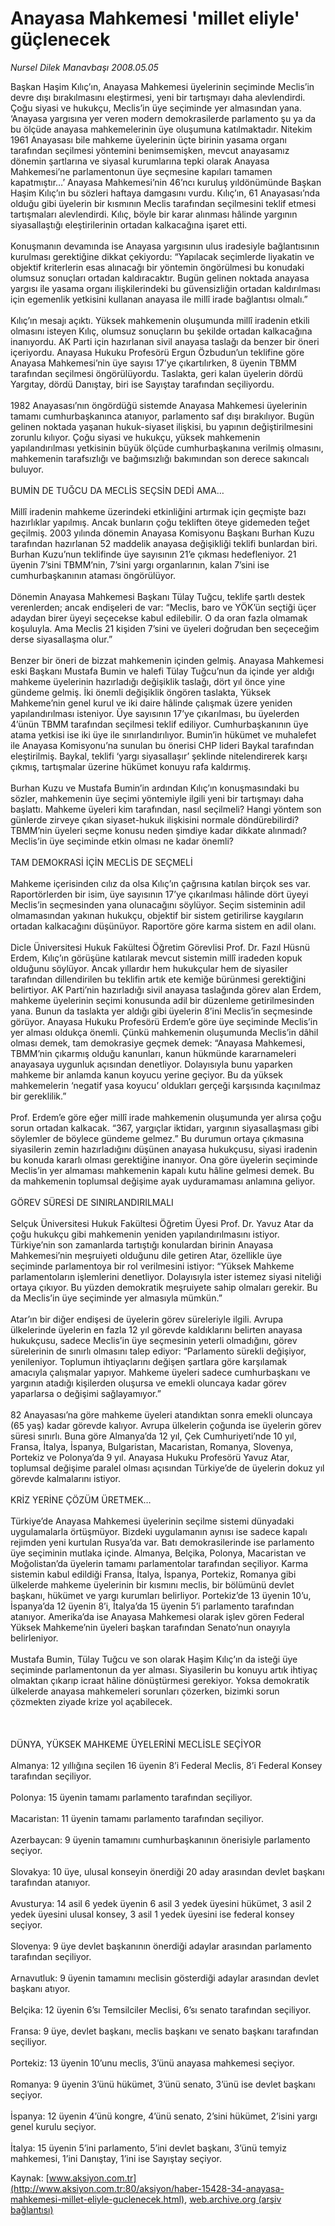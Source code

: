 # Anayasa Mahkemesi 'millet eliyle' güçlenecek

*Nursel Dilek Manavbaşı 2008.05.05*

<font class="agenda2NewsSpot">
 Başkan Haşim Kılıç’ın, Anayasa Mahkemesi üyelerinin seçiminde Meclis’in devre dışı bırakılmasını eleştirmesi, yeni bir tartışmayı daha alevlendirdi. Çoğu siyasi ve hukukçu, Meclis’in üye seçiminde yer almasından yana.
</font>
<font class="newsDetail">
 ‘Anayasa yargısına yer veren modern demokrasilerde parlamento şu ya da bu ölçüde anayasa mahkemelerinin üye oluşumuna katılmaktadır. Nitekim 1961 Anayasası bile mahkeme üyelerinin üçte birinin yasama organı tarafından seçilmesi yöntemini benimsemişken, mevcut anayasamız dönemin şartlarına ve siyasal kurumlarına tepki olarak Anayasa Mahkemesi’ne parlamentonun üye seçmesine kapıları tamamen kapatmıştır…’ Anayasa Mahkemesi’nin 46’ncı kuruluş yıldönümünde Başkan Haşim Kılıç’ın bu sözleri haftaya damgasını vurdu. Kılıç’ın, 61 Anayasası’nda olduğu gibi üyelerin bir kısmının Meclis tarafından seçilmesini teklif etmesi tartışmaları alevlendirdi. Kılıç, böyle bir karar alınması hâlinde yargının siyasallaştığı eleştirilerinin ortadan kalkacağına işaret etti.
 <br/>
 <br/>
 Konuşmanın devamında ise Anayasa yargısının ulus iradesiyle bağlantısının kurulması gerektiğine dikkat çekiyordu: “Yapılacak seçimlerde liyakatin ve objektif kriterlerin esas alınacağı bir yöntemin öngörülmesi bu konudaki olumsuz sonuçları ortadan kaldıracaktır. Bugün gelinen noktada anayasa yargısı ile yasama organı ilişkilerindeki bu güvensizliğin ortadan kaldırılması için egemenlik yetkisini kullanan anayasa ile millî irade bağlantısı olmalı.”
 <br/>
 <br/>
 Kılıç’ın mesajı açıktı. Yüksek mahkemenin oluşumunda millî iradenin etkili olmasını isteyen Kılıç, olumsuz sonuçların bu şekilde ortadan kalkacağına inanıyordu. AK Parti için hazırlanan sivil anayasa taslağı da benzer bir öneri içeriyordu. Anayasa Hukuku Profesörü Ergun Özbudun’un teklifine göre Anayasa Mahkemesi’nin üye sayısı 17’ye çıkartılırken, 8 üyenin TBMM tarafından seçilmesi öngörülüyordu. Taslakta, geri kalan üyelerin dördü Yargıtay, dördü Danıştay, biri ise Sayıştay tarafından seçiliyordu.
 <br/>
 <br/>
 1982 Anayasası’nın öngördüğü sistemde Anayasa Mahkemesi üyelerinin tamamı cumhurbaşkanınca atanıyor, parlamento saf dışı bırakılıyor. Bugün gelinen noktada yaşanan hukuk-siyaset ilişkisi, bu yapının değiştirilmesini zorunlu kılıyor. Çoğu siyasi ve hukukçu, yüksek mahkemenin yapılandırılması yetkisinin büyük ölçüde cumhurbaşkanına verilmiş olmasını, mahkemenin tarafsızlığı ve bağımsızlığı bakımından son derece sakıncalı buluyor.
 <br/>
 <br/>
 BUMİN DE TUĞCU DA MECLİS SEÇSİN DEDİ AMA…
 <br/>
 <br/>
 Millî iradenin mahkeme üzerindeki etkinliğini artırmak için geçmişte bazı hazırlıklar yapılmış. Ancak bunların çoğu tekliften öteye gidemeden teğet geçilmiş. 2003 yılında dönemin Anayasa Komisyonu Başkanı Burhan Kuzu tarafından hazırlanan 52 maddelik anayasa değişikliği teklifi bunlardan biri. Burhan Kuzu’nun teklifinde üye sayısının 21’e çıkması hedefleniyor. 21 üyenin 7’sini TBMM’nin, 7’sini yargı organlarının, kalan 7’sini ise cumhurbaşkanının ataması öngörülüyor.
 <br/>
 <br/>
 Dönemin Anayasa Mahkemesi Başkanı Tülay Tuğcu, teklife şartlı destek verenlerden; ancak endişeleri de var: “Meclis, baro ve YÖK’ün seçtiği üçer adaydan birer üyeyi seçecekse kabul edilebilir. O da oran fazla olmamak koşuluyla. Ama Meclis 21 kişiden 7’sini ve üyeleri doğrudan ben seçeceğim derse siyasallaşma olur.”
 <br/>
 <br/>
 Benzer bir öneri de bizzat mahkemenin içinden gelmiş. Anayasa Mahkemesi eski Başkanı Mustafa Bumin ve halefi Tülay Tuğcu’nun da içinde yer aldığı mahkeme üyelerinin hazırladığı değişiklik taslağı, dört yıl önce yine gündeme gelmiş. İki önemli değişiklik öngören taslakta, Yüksek Mahkeme’nin genel kurul ve iki daire hâlinde çalışmak üzere yeniden yapılandırılması isteniyor. Üye sayısının 17’ye çıkarılması, bu üyelerden 4’ünün TBMM tarafından seçilmesi teklif ediliyor. Cumhurbaşkanının üye atama yetkisi ise iki üye ile sınırlandırılıyor. Bumin’in hükümet ve muhalefet ile Anayasa Komisyonu’na sunulan bu önerisi CHP lideri Baykal tarafından eleştirilmiş. Baykal, teklifi ‘yargı siyasallaşır’ şeklinde nitelendirerek karşı çıkmış, tartışmalar üzerine hükümet konuyu rafa kaldırmış.
 <br/>
 <br/>
 Burhan Kuzu ve Mustafa Bumin’in ardından Kılıç’ın konuşmasındaki bu sözler, mahkemenin üye seçimi yöntemiyle ilgili yeni bir tartışmayı daha başlattı. Mahkeme üyeleri kim tarafından, nasıl seçilmeli? Hangi yöntem son günlerde zirveye çıkan siyaset-hukuk ilişkisini normale döndürebilirdi? TBMM’nin üyeleri seçme konusu neden şimdiye kadar dikkate alınmadı? Meclis’in üye seçiminde etkin olması ne kadar önemli?
 <br/>
 <br/>
 TAM DEMOKRASİ İÇİN MECLİS DE SEÇMELİ
 <br/>
 <br/>
 Mahkeme içerisinden cılız da olsa Kılıç’ın çağrısına katılan birçok ses var. Raportörlerden bir isim, üye sayısının 17’ye çıkarılması hâlinde dört üyeyi Meclis’in seçmesinden yana olunacağını söylüyor. Seçim sisteminin adil olmamasından yakınan hukukçu, objektif bir sistem getirilirse kaygıların ortadan kalkacağını düşünüyor. Raportöre göre karma sistem en adil olanı.
 <br/>
 <br/>
 Dicle Üniversitesi Hukuk Fakültesi Öğretim Görevlisi Prof. Dr. Fazıl Hüsnü Erdem, Kılıç’ın görüşüne katılarak mevcut sistemin millî iradeden kopuk olduğunu söylüyor. Ancak yıllardır hem hukukçular hem de siyasiler tarafından dillendirilen bu teklifin artık ete kemiğe bürünmesi gerektiğini belirtiyor. AK Parti’nin hazırladığı sivil anayasa taslağında görev alan Erdem, mahkeme üyelerinin seçimi konusunda adil bir düzenleme getirilmesinden yana. Bunun da taslakta yer aldığı gibi üyelerin 8’ini Meclis’in seçmesinde görüyor. Anayasa Hukuku Profesörü Erdem’e göre üye seçiminde Meclis’in yer alması oldukça önemli. Çünkü mahkemenin oluşumunda Meclis’in dâhil olması demek, tam demokrasiye geçmek demek: “Anayasa Mahkemesi, TBMM’nin çıkarmış olduğu kanunları, kanun hükmünde kararnameleri anayasaya uygunluk açısından denetliyor. Dolayısıyla bunu yaparken mahkeme bir anlamda kanun koyucu yerine geçiyor. Bu da yüksek mahkemelerin ‘negatif yasa koyucu’ oldukları gerçeği karşısında kaçınılmaz bir gereklilik.”
 <br/>
 <br/>
 Prof. Erdem’e göre eğer millî irade mahkemenin oluşumunda yer alırsa çoğu sorun ortadan kalkacak. “367, yargıçlar iktidarı, yargının siyasallaşması gibi söylemler de böylece gündeme gelmez.” Bu durumun ortaya çıkmasına siyasilerin zemin hazırladığını düşünen anayasa hukukçusu, siyasi iradenin bu konuda kararlı olması gerektiğine inanıyor. Ona göre üyelerin seçiminde Meclis’in yer almaması mahkemenin kapalı kutu hâline gelmesi demek. Bu da mahkemenin toplumsal değişime ayak uyduramaması anlamına geliyor.
 <br/>
 <br/>
 GÖREV SÜRESİ DE SINIRLANDIRILMALI
 <br/>
 <br/>
 Selçuk Üniversitesi Hukuk Fakültesi Öğretim Üyesi Prof. Dr. Yavuz Atar da çoğu hukukçu gibi mahkemenin yeniden yapılandırılmasını istiyor. Türkiye’nin son zamanlarda tartıştığı konulardan birinin Anayasa Mahkemesi’nin meşruiyeti olduğunu dile getiren Atar, özellikle üye seçiminde parlamentoya bir rol verilmesini istiyor: “Yüksek Mahkeme parlamentoların işlemlerini denetliyor. Dolayısıyla ister istemez siyasi niteliği ortaya çıkıyor. Bu yüzden demokratik meşruiyete sahip olmaları gerekir. Bu da Meclis’in üye seçiminde yer almasıyla mümkün.”
 <br/>
 <br/>
 Atar’ın bir diğer endişesi de üyelerin görev süreleriyle ilgili. Avrupa ülkelerinde üyelerin en fazla 12 yıl görevde kaldıklarını belirten anayasa hukukçusu, sadece Meclis’in üye seçmesinin yeterli olmadığını, görev sürelerinin de sınırlı olmasını talep ediyor: “Parlamento sürekli değişiyor, yenileniyor. Toplumun ihtiyaçlarını değişen şartlara göre karşılamak amacıyla çalışmalar yapıyor. Mahkeme üyeleri sadece cumhurbaşkanı ve yargının atadığı kişilerden oluşursa ve emekli oluncaya kadar görev yaparlarsa o değişimi sağlayamıyor.”
 <br/>
 <br/>
 82 Anayasası’na göre mahkeme üyeleri atandıktan sonra emekli oluncaya (65 yaş) kadar görevde kalıyor. Avrupa ülkelerin çoğunda ise üyelerin görev süresi sınırlı. Buna göre Almanya’da 12 yıl, Çek Cumhuriyeti’nde 10 yıl, Fransa, İtalya, İspanya, Bulgaristan, Macaristan, Romanya, Slovenya, Portekiz ve Polonya’da 9 yıl. Anayasa Hukuku Profesörü Yavuz Atar, toplumsal değişime paralel olması açısından Türkiye’de de üyelerin dokuz yıl görevde kalmalarını istiyor.
 <br/>
 <br/>
 KRİZ YERİNE ÇÖZÜM ÜRETMEK…
 <br/>
 <br/>
 Türkiye’de Anayasa Mahkemesi üyelerinin seçilme sistemi dünyadaki uygulamalarla örtüşmüyor. Bizdeki uygulamanın aynısı ise sadece kapalı rejimden yeni kurtulan Rusya’da var. Batı demokrasilerinde ise parlamento üye seçiminin mutlaka içinde. Almanya, Belçika, Polonya, Macaristan ve Moğolistan’da üyelerin tamamı parlamentolar tarafından seçiliyor. Karma sistemin kabul edildiği Fransa, İtalya, İspanya, Portekiz, Romanya gibi ülkelerde mahkeme üyelerinin bir kısmını meclis, bir bölümünü devlet başkanı, hükümet ve yargı kurumları belirliyor. Portekiz’de 13 üyenin 10’u, İspanya’da 12 üyenin 8’i, İtalya’da 15 üyenin 5’i parlamento tarafından atanıyor. Amerika’da ise Anayasa Mahkemesi olarak işlev gören Federal Yüksek Mahkeme’nin üyeleri başkan tarafından Senato’nun onayıyla belirleniyor.
 <br/>
 <br/>
 Mustafa Bumin, Tülay Tuğcu ve son olarak Haşim Kılıç’ın da isteği üye seçiminde parlamentonun da yer alması. Siyasilerin bu konuyu artık ihtiyaç olmaktan çıkarıp icraat hâline dönüştürmesi gerekiyor. Yoksa demokratik ülkelerde anayasa mahkemeleri sorunları çözerken, bizimki sorun çözmekten ziyade krize yol açabilecek.
 <br/>
 <br/>
 <br/>
 <br/>
 DÜNYA, YÜKSEK MAHKEME ÜYELERİNİ MECLİSLE SEÇİYOR
 <br/>
 <br/>
 Almanya: 12 yıllığına seçilen 16 üyenin 8’i Federal Meclis, 8’i Federal Konsey tarafından seçiliyor.
 <br/>
 <br/>
 Polonya: 15 üyenin tamamı parlamento tarafından seçiliyor.
 <br/>
 <br/>
 Macaristan: 11 üyenin tamamı parlamento tarafından seçiliyor.
 <br/>
 <br/>
 Azerbaycan: 9 üyenin tamamını cumhurbaşkanının önerisiyle parlamento seçiyor.
 <br/>
 <br/>
 Slovakya:  10 üye, ulusal konseyin önerdiği 20 aday arasından devlet başkanı tarafından atanıyor.
 <br/>
 <br/>
 Avusturya: 14 asil 6 yedek üyenin 6 asil 3 yedek üyesini hükümet, 3 asil 2 yedek üyesini ulusal konsey, 3 asil 1 yedek üyesini ise federal konsey seçiyor.
 <br/>
 <br/>
 Slovenya: 9 üye devlet başkanının önerdiği adaylar arasından parlamento tarafından seçiliyor.
 <br/>
 <br/>
 Arnavutluk: 9 üyenin tamamını meclisin gösterdiği adaylar arasından devlet başkanı atıyor.
 <br/>
 <br/>
 Belçika: 12 üyenin 6’sı Temsilciler Meclisi, 6’sı senato tarafından seçiliyor.
 <br/>
 <br/>
 Fransa: 9 üye, devlet başkanı, meclis başkanı ve senato başkanı tarafından seçiliyor.
 <br/>
 <br/>
 Portekiz: 13 üyenin 10’unu meclis, 3’ünü anayasa mahkemesi seçiyor.
 <br/>
 <br/>
 Romanya: 9 üyenin 3’ünü hükümet, 3’ünü senato, 3’ünü ise devlet başkanı seçiyor.
 <br/>
 <br/>
 İspanya: 12 üyenin 4’ünü kongre, 4’ünü senato, 2’sini hükümet, 2’isini yargı genel kurulu seçiyor.
 <br/>
 <br/>
 İtalya: 15 üyenin 5’ini parlamento, 5’ini devlet başkanı, 3’ünü temyiz mahkemesi, 1’ini Danıştay, 1’ini ise Sayıştay seçiyor.
 <br/>
</font>

Kaynak: [www.aksiyon.com.tr](http://www.aksiyon.com.tr:80/aksiyon/haber-15428-34-anayasa-mahkemesi-millet-eliyle-guclenecek.html), [web.archive.org (arşiv bağlantısı)](http://web.archive.org/web/20100904043927/http://www.aksiyon.com.tr:80/aksiyon/haber-15428-34-anayasa-mahkemesi-millet-eliyle-guclenecek.html)
